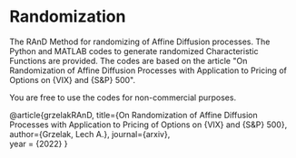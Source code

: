 # Randomization
The RAnD Method for randomizing of Affine Diffusion processes. The Python and MATLAB codes to generate randomized Characteristic Functions are provided.
The codes are based on the article "On Randomization of Affine Diffusion Processes with Application to Pricing of Options on {VIX} and {S&P} 500". 

You are free to use the codes for non-commercial purposes.

@article{grzelakRAnD,
  title={On Randomization of Affine Diffusion Processes with Application to Pricing of Options on {VIX} and {S&P} 500},
  author={Grzelak, Lech A.},
  journal={arxiv},  
  year = {2022}
}
